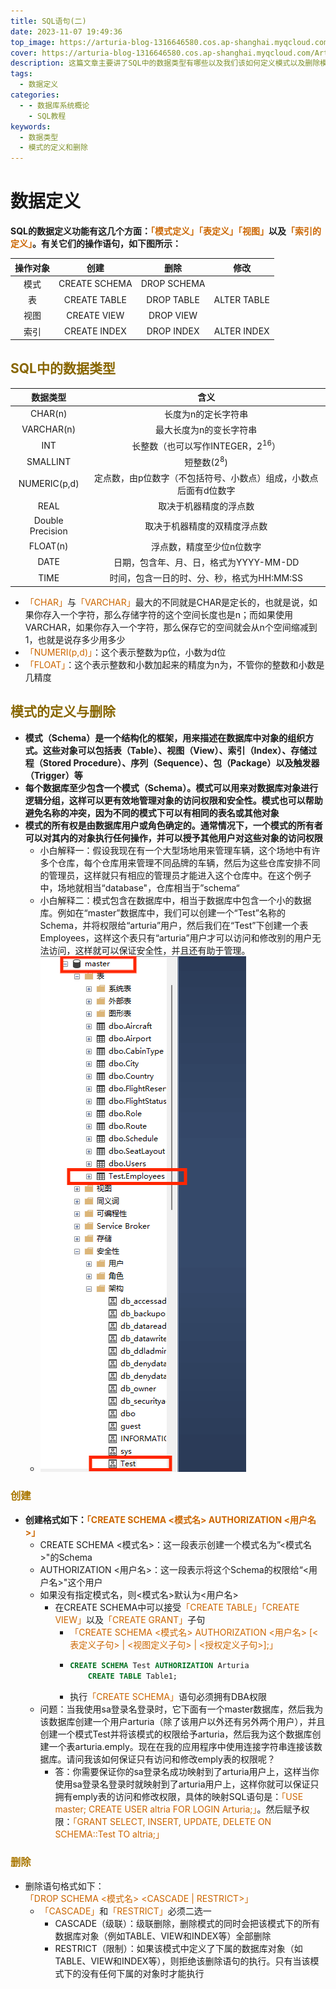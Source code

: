 ```yaml
---
title: SQL语句(二)
date: 2023-11-07 19:49:36
top_image: https://arturia-blog-1316646580.cos.ap-shanghai.myqcloud.com/ArturiaBlogPicGo/202311211942766.png
cover: https://arturia-blog-1316646580.cos.ap-shanghai.myqcloud.com/ArturiaBlogPicGo/202311211942766.png
description: 这篇文章主要讲了SQL中的数据类型有哪些以及我们该如何定义模式以及删除模式
tags:
  - 数据定义
categories:
  - - 数据库系统概论
    - SQL教程
keywords:
  - 数据类型
  - 模式的定义和删除
---
```

# 数据定义
<strong>SQL的数据定义功能有这几个方面：<font color = "CC6600">「模式定义」</font><font color = "CC6600">「表定义」</font><font color = "CC6600">「视图」</font>以及<font color = "CC6600">「索引的定义」</font>。有关它们的操作语句，如下图所示：</strong>

| 操作对象 | 创建 | 删除 | 修改 |
|:------:|:----:|:---:|:----:|
| 模式 | CREATE SCHEMA | DROP SCHEMA |
| 表 | CREATE TABLE | DROP TABLE | ALTER TABLE |
| 视图 | CREATE VIEW | DROP VIEW |
| 索引 | CREATE INDEX | DROP INDEX | ALTER INDEX |
## <font color = "886600">SQL中的数据类型</font>
| 数据类型 | 含义 |
|:-------:|:----:|
| CHAR(n) | 长度为n的定长字符串 |
| VARCHAR(n) | 最大长度为n的变长字符串 |
| INT | 长整数（也可以写作INTEGER，2<sup>16</sup>）|
| SMALLINT | 短整数(2<sup>8</sup>) |
|NUMERIC(p,d) | 定点数，由p位数字（不包括符号、小数点）组成，小数点后面有d位数字 |
| REAL | 取决于机器精度的浮点数 |
| Double Precision | 取决于机器精度的双精度浮点数 |
| FLOAT(n) | 浮点数，精度至少位n位数字 |
| DATE | 日期，包含年、月、日，格式为YYYY-MM-DD |
| TIME | 时间，包含一日的时、分、秒，格式为HH:MM:SS |
- <font color = "CC6600">「CHAR」</font>与<font color = "CC6600">「VARCHAR」</font>最大的不同就是CHAR是定长的，也就是说，如果你存入一个字符，那么存储字符的这个空间长度也是n；而如果使用VARCHAR，如果你存入一个字符，那么保存它的空间就会从n个空间缩减到1，也就是说存多少用多少
- <font color = "CC6600">「NUMERI(p,d)」</font>：这个表示整数为p位，小数为d位
- <font color = "CC6600">「FLOAT」</font>：这个表示整数和小数加起来的精度为n为，不管你的整数和小数是几精度
## <font color = "886600">模式的定义与删除</font>
- <strong>模式（Schema）是一个结构化的框架，用来描述在数据库中对象的组织方式。这些对象可以包括表（Table）、视图（View）、索引（Index）、存储过程（Stored Procedure）、序列（Sequence）、包（Package）以及触发器（Trigger）等</strong>
- <strong>每个数据库至少包含一个模式（Schema）。模式可以用来对数据库对象进行逻辑分组，这样可以更有效地管理对象的访问权限和安全性。模式也可以帮助避免名称的冲突，因为不同的模式下可以有相同的表名或其他对象</strong>
- <strong>模式的所有权是由数据库用户或角色确定的。通常情况下，一个模式的所有者可以对其内的对象执行任何操作，并可以授予其他用户对这些对象的访问权限</strong>
  - 小白解释一：假设我现在有一个大型场地用来管理车辆，这个场地中有许多个仓库，每个仓库用来管理不同品牌的车辆，然后为这些仓库安排不同的管理员，这样就只有相应的管理员才能进入这个仓库中。在这个例子中，场地就相当“database"，仓库相当于”schema“
  - 小白解释二：模式包含在数据库中，相当于数据库中包含一个小的数据库。例如在“master”数据库中，我们可以创建一个“Test”名称的Schema，并将权限给“arturia”用户，然后我们在“Test”下创建一个表Employees，这样这个表只有“arturia”用户才可以访问和修改别的用户无法访问，这样就可以保证安全性，并且还有助于管理。
  - ![image-20231107184521569](https://raw.githubusercontent.com/Altholia/CodeNotesPicGo/main/202311071845687.png)
### <font color = "AA7700">创建</font>
- <strong>创建格式如下：<font color = "CC6600">「CREATE SCHEMA &lt;模式名&gt; AUTHORIZATION &lt;用户名&gt;」</font></strong>
	- CREATE SCHEMA <模式名>：这一段表示创建一个模式名为”<模式名>"的Schema
	- AUTHORIZATION <用户名>：这一段表示将这个Schema的权限给“<用户名>"这个用户
  - 如果没有指定模式名，则<模式名>默认为<用户名>
	- 在CREATE SCHEMA中可以接受<font color = "CC6600">「CREATE TABLE」</font><font color = "CC6600">「CREATE VIEW」</font>以及<font color = "CC6600">「CREATE GRANT」</font>子句
	  - <font color = "CC6600">「CREATE SCHEMA &lt;模式名&gt; AUTHORIZATION &lt;用户名&gt; [&lt;表定义子句&gt; | &lt;视图定义子句&gt; | &lt;授权定义子句&gt;];」</font>
      - ```sql
        CREATE SCHEMA Test AUTHORIZATION Arturia
        	CREATE TABLE Table1;
      - 执行<font color = "CC6600">「CREATE SCHEMA」</font>语句必须拥有DBA权限
  - 问题：当我使用sa登录名登录时，它下面有一个master数据库，然后我为该数据库创建一个用户arturia（除了该用户以外还有另外两个用户），并且创建一个模式Test并将该模式的权限给予arturia，然后我为这个数据库创建一个表arturia.emply。现在在我的应用程序中使用连接字符串连接该数据库。请问我该如何保证只有访问和修改emply表的权限呢？
    - 答：你需要保证你的sa登录名成功映射到了arturia用户上，这样当你使用sa登录名登录时就映射到了arturia用户上，这样你就可以保证只拥有emply表的访问和修改权限，具体的映射SQL语句是：<font color = "CC6600">「USE master;
      CREATE USER altria FOR LOGIN Arturia;」</font>。然后赋予权限：<font color = "CC6600">「GRANT SELECT, INSERT, UPDATE, DELETE ON SCHEMA::Test TO altria;」</font>
### <font color = "AA7700">删除</font>
- 删除语句格式如下：<font color = "CC6600">「DROP SCHEMA &lt;模式名&gt; &lt;CASCADE | RESTRICT&gt;」</font>
  - <font color = "CC6600">「CASCADE」</font>和<font color = "CC6600">「RESTRICT」</font>必须二选一
    - CASCADE（级联）：级联删除，删除模式的同时会把该模式下的所有数据库对象（例如TABLE、VIEW和INDEX等）全部删除
    - RESTRICT（限制）：如果该模式中定义了下属的数据库对象（如TABLE、VIEW和INDEX等），则拒绝该删除语句的执行。只有当该模式下的没有任何下属的对象时才能执行

  
  
  
